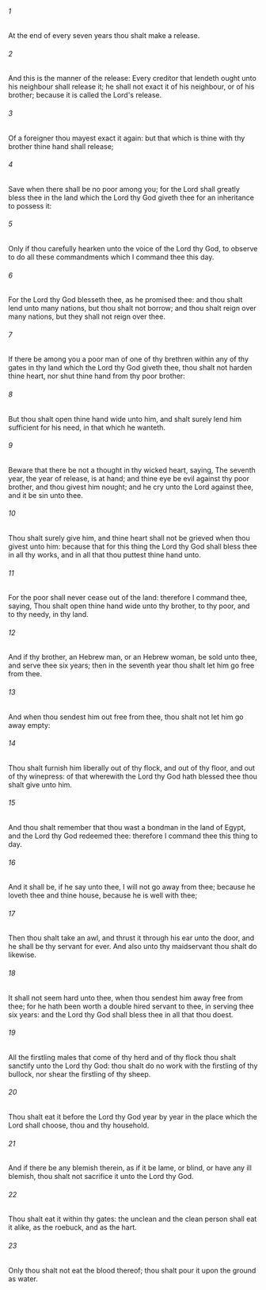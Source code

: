 ###### 1
At the end of every seven years thou shalt make a release.

###### 2
And this is the manner of the release: Every creditor that lendeth ought unto his neighbour shall release it; he shall not exact it of his neighbour, or of his brother; because it is called the Lord's release.

###### 3
Of a foreigner thou mayest exact it again: but that which is thine with thy brother thine hand shall release;

###### 4
Save when there shall be no poor among you; for the Lord shall greatly bless thee in the land which the Lord thy God giveth thee for an inheritance to possess it:

###### 5
Only if thou carefully hearken unto the voice of the Lord thy God, to observe to do all these commandments which I command thee this day.

###### 6
For the Lord thy God blesseth thee, as he promised thee: and thou shalt lend unto many nations, but thou shalt not borrow; and thou shalt reign over many nations, but they shall not reign over thee.

###### 7
If there be among you a poor man of one of thy brethren within any of thy gates in thy land which the Lord thy God giveth thee, thou shalt not harden thine heart, nor shut thine hand from thy poor brother:

###### 8
But thou shalt open thine hand wide unto him, and shalt surely lend him sufficient for his need, in that which he wanteth.

###### 9
Beware that there be not a thought in thy wicked heart, saying, The seventh year, the year of release, is at hand; and thine eye be evil against thy poor brother, and thou givest him nought; and he cry unto the Lord against thee, and it be sin unto thee.

###### 10
Thou shalt surely give him, and thine heart shall not be grieved when thou givest unto him: because that for this thing the Lord thy God shall bless thee in all thy works, and in all that thou puttest thine hand unto.

###### 11
For the poor shall never cease out of the land: therefore I command thee, saying, Thou shalt open thine hand wide unto thy brother, to thy poor, and to thy needy, in thy land.

###### 12
And if thy brother, an Hebrew man, or an Hebrew woman, be sold unto thee, and serve thee six years; then in the seventh year thou shalt let him go free from thee.

###### 13
And when thou sendest him out free from thee, thou shalt not let him go away empty:

###### 14
Thou shalt furnish him liberally out of thy flock, and out of thy floor, and out of thy winepress: of that wherewith the Lord thy God hath blessed thee thou shalt give unto him.

###### 15
And thou shalt remember that thou wast a bondman in the land of Egypt, and the Lord thy God redeemed thee: therefore I command thee this thing to day.

###### 16
And it shall be, if he say unto thee, I will not go away from thee; because he loveth thee and thine house, because he is well with thee;

###### 17
Then thou shalt take an awl, and thrust it through his ear unto the door, and he shall be thy servant for ever. And also unto thy maidservant thou shalt do likewise.

###### 18
It shall not seem hard unto thee, when thou sendest him away free from thee; for he hath been worth a double hired servant to thee, in serving thee six years: and the Lord thy God shall bless thee in all that thou doest.

###### 19
All the firstling males that come of thy herd and of thy flock thou shalt sanctify unto the Lord thy God: thou shalt do no work with the firstling of thy bullock, nor shear the firstling of thy sheep.

###### 20
Thou shalt eat it before the Lord thy God year by year in the place which the Lord shall choose, thou and thy household.

###### 21
And if there be any blemish therein, as if it be lame, or blind, or have any ill blemish, thou shalt not sacrifice it unto the Lord thy God.

###### 22
Thou shalt eat it within thy gates: the unclean and the clean person shall eat it alike, as the roebuck, and as the hart.

###### 23
Only thou shalt not eat the blood thereof; thou shalt pour it upon the ground as water.

